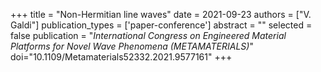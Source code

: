 +++
title = "Non-Hermitian line waves"
date = 2021-09-23
authors = ["V. Galdi"]
publication_types = ['paper-conference']
abstract = ""
selected = false
publication = "*International Congress on Engineered Material Platforms for Novel Wave Phenomena (METAMATERIALS)*"
doi="10.1109/Metamaterials52332.2021.9577161"
+++
